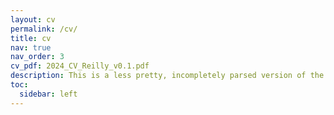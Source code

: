 ```yaml
---
layout: cv
permalink: /cv/
title: cv
nav: true
nav_order: 3
cv_pdf: 2024_CV_Reilly_v0.1.pdf
description: This is a less pretty, incompletely parsed version of the attached PDF to the jsonresume.org standard.
toc:
  sidebar: left
---
```


